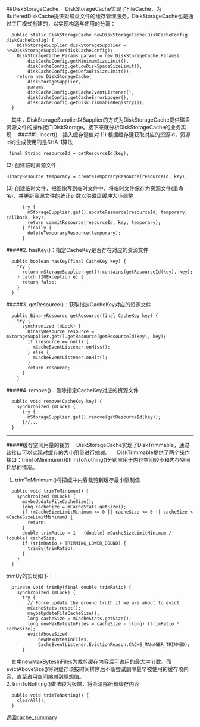 ##DiskStorageCache
&#8195;DiskStorageCache实现了FileCache，为BufferedDiskCache提供对磁盘文件的缓存管理服务。DiskStorageCache也是通过工厂模式创建的，以实现构造与使用的分离：   
```
  public static DiskStorageCache newDiskStorageCache(DiskCacheConfig diskCacheConfig) {
    DiskStorageSupplier diskStorageSupplier = newDiskStorageSupplier(diskCacheConfig);
    DiskStorageCache.Params params = new DiskStorageCache.Params(
        diskCacheConfig.getMinimumSizeLimit(),
        diskCacheConfig.getLowDiskSpaceSizeLimit(),
        diskCacheConfig.getDefaultSizeLimit());
    return new DiskStorageCache(
        diskStorageSupplier,
        params,
        diskCacheConfig.getCacheEventListener(),
        diskCacheConfig.getCacheErrorLogger(),
        diskCacheConfig.getDiskTrimmableRegistry());
  }
```
&#8195;其中，DiskStorageSupplier以Supplier的方式为DiskStorageCache提供磁盘资源文件的操作接口DiskStorage。接下来就分析DiskStorageCache的业务实现：
#####1. insert()：插入缓存键值对
(1).根据缓存键获取对应的资源id，资源id的生成使用的是SHA-1算法
```
 final String resourceId = getResourceId(key);
```
(2).创建临时资源文件
```
BinaryResource temporary = createTemporaryResource(resourceId, key);
```
(3).创建临时文件，把图像写到临时文件中，将临时文件保存为资源文件(重命名)，并更新资源文件的统计计数以供磁盘缓冲大小调整
```
      try {
        mStorageSupplier.get().updateResource(resourceId, temporary, callback, key);
        return commitResource(resourceId, key, temporary);
      } finally {
        deleteTemporaryResource(temporary);
      }
```

#####2. hasKey()：指定CacheKey是否存在对应的资源文件
```
  public boolean hasKey(final CacheKey key) {
    try {
      return mStorageSupplier.get().contains(getResourceId(key), key);
    } catch (IOException e) {
      return false;
    }
  }
```

#####3. getResource()：获取指定CacheKey对应的资源文件
```
  public BinaryResource getResource(final CacheKey key) {
    try {
      synchronized (mLock) {
        BinaryResource resource = mStorageSupplier.get().getResource(getResourceId(key), key);
        if (resource == null) {
          mCacheEventListener.onMiss();
        } else {
          mCacheEventListener.onHit();
        }
        return resource;
      }
    }
```

#####4. remove()：删除指定CacheKey对应的资源文件
```
  public void remove(CacheKey key) {
    synchronized (mLock) {
      try {
        mStorageSupplier.get().remove(getResourceId(key));
      }//...
  }
```
___
#####缓存空间用量的裁剪
&#8195;DiskStorageCache实现了DiskTrimmable，通过该接口可以实现对缓存的大小用量进行缩减。
&#8195;DiskTrimmable提供了两个操作接口：trimToMinimum()和trimToNothing()分别应用于内存空间较小和内存空间耗尽的情况。   
1. trimToMinimum()将把缓冲内容裁剪到缓存最小限制值
```
  public void trimToMinimum() {
    synchronized (mLock) {
      maybeUpdateFileCacheSize();
      long cacheSize = mCacheStats.getSize();
      if (mCacheSizeLimitMinimum <= 0 || cacheSize <= 0 || cacheSize < mCacheSizeLimitMinimum) {
        return;
      }
      double trimRatio = 1 - (double) mCacheSizeLimitMinimum / (double) cacheSize;
      if (trimRatio > TRIMMING_LOWER_BOUND) {
        trimBy(trimRatio);
      }
    }
  }
```
trimBy的实现如下：
```
  private void trimBy(final double trimRatio) {
    synchronized (mLock) {
      try {
        // Force update the ground truth if we are about to evict
        mCacheStats.reset();
        maybeUpdateFileCacheSize();
        long cacheSize = mCacheStats.getSize();
        long newMaxBytesInFiles = cacheSize - (long) (trimRatio * cacheSize);
        evictAboveSize(
            newMaxBytesInFiles,
            CacheEventListener.EvictionReason.CACHE_MANAGER_TRIMMED);
      }
```   
&#8195;其中newMaxBytesInFiles为裁剪缓存内容后可占用的最大字节数。而evictAboveSize()将对缓存项按时间排序后不断尝试删除最早被使用的缓存项内容，直至占用空间缩减到理想值。   
2. trimToNothing()做法较为极端，将会清除所有缓存内容
```
  public void trimToNothing() {
    clearAll();
  }
```

[返回cache_summary](https://github.com/icemoonlol/fresco-research-stuff/blob/master/main-stuff/cache_summary.md)